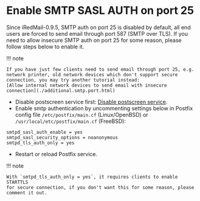 # Enable SMTP SASL AUTH on port 25

Since iRedMail-0.9.5, SMTP auth on port 25 is disabled by default, all end
users are forced to send email through port 587 (SMTP over TLS). If you need
to allow insecure SMTP auth on port 25 for some reason, please follow steps
below to enable it.

!!! note

    If you have just few clients need to send email through port 25, e.g.
    network printer, old network devices which don't support secure
    connection, you may try another tutorial instead:
    [Allow internal network devices to send email with insecure connection](./additional.smtp.port.html)

* Disable postscreen service first: [Disable postscreen service](./enable.postscreen.html#disable-postscreen-service).
* Enable smtp authentication by uncommenting settings below in Postfix config
  file `/etc/postfix/main.cf` (Linux/OpenBSD) or
  `/usr/local/etc/postfix/main.cf` (FreeBSD):

```
smtpd_sasl_auth_enable = yes
smtpd_sasl_security_options = noanonymous
smtpd_tls_auth_only = yes
```

* Restart or reload Postfix service.

!!! note

    With `smtpd_tls_auth_only = yes`, it requires clients to enable STARTTLS
    for secure connection, if you don't want this for some reason, please
    comment it out.
